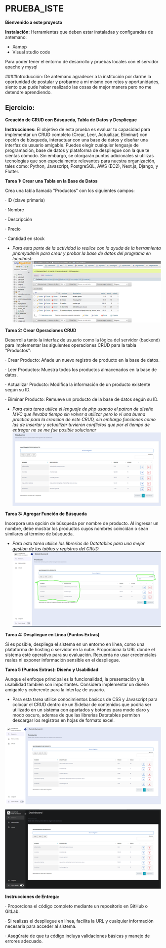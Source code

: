 # PRUEBA_ISTE
**Bienvenido a este proyecto**

**Instalación:**
Herramientas que deben estar instaladas y configuradas de antemano:
- Xampp
- Visual studio code

Para poder tener el entorno de desarrollo y pruebas locales con el servidor apache y mysql

####Introducción:
De antemano agradecer a la institución por darme la oportunidad de postular y probarme a mi mismo con retos y oportunidades, siento que pude haber realizado las cosas de mejor manera pero no me detendre aprendiendo.

## Ejercicio:
**Creación de CRUD con Búsqueda, Tabla de Datos y Despliegue**

**Instrucciones:** El objetivo de esta prueba es evaluar tu capacidad para implementar un CRUD completo (Crear, Leer, Actualizar, Eliminar) con opción de búsqueda, interactuar con una base de datos y diseñar una interfaz de usuario amigable. Puedes elegir cualquier lenguaje de programación, base de datos y plataforma de despliegue con la que te sientas cómodo. Sin embargo, se otorgarán puntos adicionales si utilizas tecnologías que son especialmente relevantes para nuestra organización, tales como: Python, Javascript, PostgreSQL, AWS (EC2), Next.js, Django, y Flutter.

 

**Tarea 1: Crear una Tabla en la Base de Datos**

Crea una tabla llamada "Productos" con los siguientes campos:

·         ID (clave primaria)

·         Nombre

·         Descripción

·         Precio

·         Cantidad en stock

- *Para esta parte de la actividad lo realice con la ayuda de la herramienta phpmyadmin para crear y probar la base de datos del programa en localhost:*
![Tarea1.png](docs/Tarea1.png)


**Tarea 2: Crear Operaciones CRUD**

Desarrolla tanto la interfaz de usuario como la lógica del servidor (backend) para implementar las siguientes operaciones CRUD para la tabla "Productos":

·         Crear Producto: Añade un nuevo registro de producto en la base de datos.

·         Leer Productos: Muestra todos los productos almacenados en la base de datos.

·         Actualizar Producto: Modifica la información de un producto existente según su ID.

·         Eliminar Producto: Remueve un producto de la base de datos según su ID.

 
- *Para esta tarea utilice el lenguaje de php usando el patron de diseño MVC que llevaba tiempo sin volver a utilizar pero lo vi una buena practica para la creacion de este CRUD, sin embargo funciones como las de Insertar y actualizar tuvieron conflictos que por el tiempo de entregar no se me fue posible solucionar*
![Tarea2.png](docs/Tarea2.png)

**Tarea 3: Agregar Función de Búsqueda**

Incorpora una opción de búsqueda por nombre de producto. Al ingresar un nombre, debe mostrar los productos cuyos nombres coincidan o sean similares al término de búsqueda.

- *Para esta tarea utilice las librerias de Datatables para una mejor gestion de las tablas y registros del CRUD*
![Tarea3.png](docs/Tarea3.png)
 

**Tarea 4: Despliegue en Línea (Puntos Extras)**

Si es posible, despliega el sistema en un entorno en línea, como una plataforma de hosting o servidor en la nube. Proporciona la URL donde el sistema esté operativo para su evaluación. Recuerda no usar credenciales reales ni exponer información sensible en el despliegue.

 

**Tarea 5 (Puntos Extras): Diseño y Usabilidad**

Aunque el enfoque principal es la funcionalidad, la presentación y la usabilidad también son importantes. Considera implementar un diseño amigable y coherente para la interfaz de usuario.

* Para esta tarea utilice conocimientos basicos de CSS y Javascript para colocar el CRUD dentro de un Sidebar de contenidos que podria ser utilizado en un sistema con apartados y botones para modo claro y modo oscuro, ademas de que las librerias Datatables permiten descargar los registros en hojas de formato excel.

![Tarea5.1](docs/Tarea5.1.png)

![Tarea5.2](docs/Tarea5.2.png)
 
 

**Instrucciones de Entrega:**

·         Proporciona el código completo mediante un repositorio en GitHub o GitLab.

·         Si realizas el despliegue en línea, facilita la URL y cualquier información necesaria para acceder al sistema.

·         Asegúrate de que tu código incluya validaciones básicas y manejo de errores adecuado.
